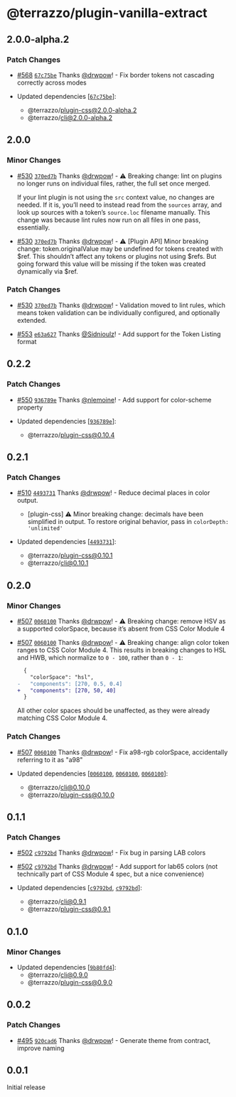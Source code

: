# @terrazzo/plugin-vanilla-extract

## 2.0.0-alpha.2

### Patch Changes

- [#568](https://github.com/terrazzoapp/terrazzo/pull/568) [`67c75be`](https://github.com/terrazzoapp/terrazzo/commit/67c75be78978cece52b61cf258ccc3a875e6af48) Thanks [@drwpow](https://github.com/drwpow)! - Fix border tokens not cascading correctly across modes

- Updated dependencies [[`67c75be`](https://github.com/terrazzoapp/terrazzo/commit/67c75be78978cece52b61cf258ccc3a875e6af48)]:
  - @terrazzo/plugin-css@2.0.0-alpha.2
  - @terrazzo/cli@2.0.0-alpha.2

## 2.0.0

### Minor Changes

- [#530](https://github.com/terrazzoapp/terrazzo/pull/530) [`370ed7b`](https://github.com/terrazzoapp/terrazzo/commit/370ed7b0f578a64824124145d7f4936536b37bb3) Thanks [@drwpow](https://github.com/drwpow)! - ⚠️ Breaking change: lint on plugins no longer runs on individual files, rather, the full set once merged.

  If your lint plugin is not using the `src` context value, no changes are needed. If it is, you’ll need to instead read from the `sources` array, and look up sources with a token’s `source.loc` filename manually. This change was because lint rules now run on all files in one pass, essentially.

- [#530](https://github.com/terrazzoapp/terrazzo/pull/530) [`370ed7b`](https://github.com/terrazzoapp/terrazzo/commit/370ed7b0f578a64824124145d7f4936536b37bb3) Thanks [@drwpow](https://github.com/drwpow)! - ⚠️ [Plugin API] Minor breaking change: token.originalValue may be undefined for tokens created with $ref. This shouldn’t affect any tokens or plugins not using $refs. But going forward this value will be missing if the token was created dynamically via $ref.

### Patch Changes

- [#530](https://github.com/terrazzoapp/terrazzo/pull/530) [`370ed7b`](https://github.com/terrazzoapp/terrazzo/commit/370ed7b0f578a64824124145d7f4936536b37bb3) Thanks [@drwpow](https://github.com/drwpow)! - Validation moved to lint rules, which means token validation can be individually configured, and optionally extended.

- [#553](https://github.com/terrazzoapp/terrazzo/pull/553) [`e63a627`](https://github.com/terrazzoapp/terrazzo/commit/e63a6277f61282fb608744a8348689b16f977076) Thanks [@Sidnioulz](https://github.com/Sidnioulz)! - Add support for the Token Listing format

## 0.2.2

### Patch Changes

- [#550](https://github.com/terrazzoapp/terrazzo/pull/550) [`936789e`](https://github.com/terrazzoapp/terrazzo/commit/936789eb0604c5d8adfa256f16322d11fd99da6a) Thanks [@nlemoine](https://github.com/nlemoine)! - Add support for color-scheme property

- Updated dependencies [[`936789e`](https://github.com/terrazzoapp/terrazzo/commit/936789eb0604c5d8adfa256f16322d11fd99da6a)]:
  - @terrazzo/plugin-css@0.10.4

## 0.2.1

### Patch Changes

- [#510](https://github.com/terrazzoapp/terrazzo/pull/510) [`4493731`](https://github.com/terrazzoapp/terrazzo/commit/4493731a4d458af45a1bb4c56e3fe0d42d66aeef) Thanks [@drwpow](https://github.com/drwpow)! - Reduce decimal places in color output.
  - [plugin-css] ⚠️ Minor breaking change: decimals have been simplified in output. To restore original behavior, pass in `colorDepth: 'unlimited'`

- Updated dependencies [[`4493731`](https://github.com/terrazzoapp/terrazzo/commit/4493731a4d458af45a1bb4c56e3fe0d42d66aeef)]:
  - @terrazzo/plugin-css@0.10.1
  - @terrazzo/cli@0.10.1

## 0.2.0

### Minor Changes

- [#507](https://github.com/terrazzoapp/terrazzo/pull/507) [`0060100`](https://github.com/terrazzoapp/terrazzo/commit/00601002a731dc009fb4ef2b438a01b087325a1a) Thanks [@drwpow](https://github.com/drwpow)! - ⚠️ Breaking change: remove HSV as a supported colorSpace, because it’s absent from CSS Color Module 4

- [#507](https://github.com/terrazzoapp/terrazzo/pull/507) [`0060100`](https://github.com/terrazzoapp/terrazzo/commit/00601002a731dc009fb4ef2b438a01b087325a1a) Thanks [@drwpow](https://github.com/drwpow)! - ⚠️ Breaking change: align color token ranges to CSS Color Module 4. This results in breaking changes to HSL and HWB, which normalize to `0 - 100`, rather than `0 - 1`:

  ```diff
    {
      "colorSpace": "hsl",
  -   "components": [270, 0.5, 0.4]
  +   "components": [270, 50, 40]
    }
  ```

  All other color spaces should be unaffected, as they were already matching CSS Color Module 4.

### Patch Changes

- [#507](https://github.com/terrazzoapp/terrazzo/pull/507) [`0060100`](https://github.com/terrazzoapp/terrazzo/commit/00601002a731dc009fb4ef2b438a01b087325a1a) Thanks [@drwpow](https://github.com/drwpow)! - Fix a98-rgb colorSpace, accidentally referring to it as "a98"

- Updated dependencies [[`0060100`](https://github.com/terrazzoapp/terrazzo/commit/00601002a731dc009fb4ef2b438a01b087325a1a), [`0060100`](https://github.com/terrazzoapp/terrazzo/commit/00601002a731dc009fb4ef2b438a01b087325a1a), [`0060100`](https://github.com/terrazzoapp/terrazzo/commit/00601002a731dc009fb4ef2b438a01b087325a1a)]:
  - @terrazzo/cli@0.10.0
  - @terrazzo/plugin-css@0.10.0

## 0.1.1

### Patch Changes

- [#502](https://github.com/terrazzoapp/terrazzo/pull/502) [`c9792bd`](https://github.com/terrazzoapp/terrazzo/commit/c9792bdef27aa2edab3f9f74b37a794f0a14da59) Thanks [@drwpow](https://github.com/drwpow)! - Fix bug in parsing LAB colors

- [#502](https://github.com/terrazzoapp/terrazzo/pull/502) [`c9792bd`](https://github.com/terrazzoapp/terrazzo/commit/c9792bdef27aa2edab3f9f74b37a794f0a14da59) Thanks [@drwpow](https://github.com/drwpow)! - Add support for lab65 colors (not technically part of CSS Module 4 spec, but a nice convenience)

- Updated dependencies [[`c9792bd`](https://github.com/terrazzoapp/terrazzo/commit/c9792bdef27aa2edab3f9f74b37a794f0a14da59), [`c9792bd`](https://github.com/terrazzoapp/terrazzo/commit/c9792bdef27aa2edab3f9f74b37a794f0a14da59)]:
  - @terrazzo/cli@0.9.1
  - @terrazzo/plugin-css@0.9.1

## 0.1.0

### Minor Changes

- Updated dependencies [[`9b80fd4`](https://github.com/terrazzoapp/terrazzo/commit/9b80fd4edd1198021d8e309483e8cd8551fe79dc)]:
  - @terrazzo/cli@0.9.0
  - @terrazzo/plugin-css@0.9.0

## 0.0.2

### Patch Changes

- [#495](https://github.com/terrazzoapp/terrazzo/pull/495) [`920cad6`](https://github.com/terrazzoapp/terrazzo/commit/920cad6cf5be1ad0dc17dda17f8b61018491fae2) Thanks [@drwpow](https://github.com/drwpow)! - Generate theme from contract, improve naming

## 0.0.1

Initial release
